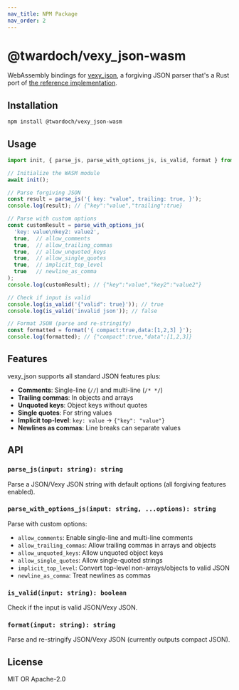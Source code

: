 ```yaml
---
nav_title: NPM Package
nav_order: 2
---
```


# @twardoch/vexy_json-wasm

WebAssembly bindings for [vexy_json](https://github.com/vexyart/vexy-json), a forgiving JSON parser that's a Rust port of [the reference implementation](https://github.com/vexyart/vexy-json/tree/main/ref/the%20reference%20implementation).

## Installation

```bash
npm install @twardoch/vexy_json-wasm
```

## Usage

```javascript
import init, { parse_js, parse_with_options_js, is_valid, format } from '@twardoch/vexy_json-wasm';

// Initialize the WASM module
await init();

// Parse forgiving JSON
const result = parse_js('{ key: "value", trailing: true, }');
console.log(result); // {"key":"value","trailing":true}

// Parse with custom options
const customResult = parse_with_options_js(
  'key: value\nkey2: value2',
  true,  // allow_comments
  true,  // allow_trailing_commas
  true,  // allow_unquoted_keys
  true,  // allow_single_quotes
  true,  // implicit_top_level
  true   // newline_as_comma
);
console.log(customResult); // {"key":"value","key2":"value2"}

// Check if input is valid
console.log(is_valid('{"valid": true}')); // true
console.log(is_valid('invalid json')); // false

// Format JSON (parse and re-stringify)
const formatted = format('{ compact:true,data:[1,2,3] }');
console.log(formatted); // {"compact":true,"data":[1,2,3]}
```

## Features

vexy_json supports all standard JSON features plus:

- **Comments**: Single-line (`//`) and multi-line (`/* */`)
- **Trailing commas**: In objects and arrays
- **Unquoted keys**: Object keys without quotes
- **Single quotes**: For string values
- **Implicit top-level**: `key: value` → `{"key": "value"}`
- **Newlines as commas**: Line breaks can separate values

## API

### `parse_js(input: string): string`
Parse a JSON/Vexy JSON string with default options (all forgiving features enabled).

### `parse_with_options_js(input: string, ...options): string`
Parse with custom options:
- `allow_comments`: Enable single-line and multi-line comments
- `allow_trailing_commas`: Allow trailing commas in arrays and objects
- `allow_unquoted_keys`: Allow unquoted object keys
- `allow_single_quotes`: Allow single-quoted strings
- `implicit_top_level`: Convert top-level non-arrays/objects to valid JSON
- `newline_as_comma`: Treat newlines as commas

### `is_valid(input: string): boolean`
Check if the input is valid JSON/Vexy JSON.

### `format(input: string): string`
Parse and re-stringify JSON/Vexy JSON (currently outputs compact JSON).

## License

MIT OR Apache-2.0